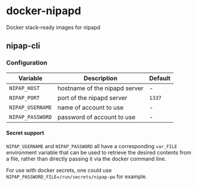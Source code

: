 # docker-nipapd
Docker stack-ready images for nipapd

## nipap-cli

### Configuration

| Variable         | Description                   | Default |
|------------------|-------------------------------|---------|
| `NIPAP_HOST`     | hostname of the nipapd server | -       |
| `NIPAP_PORT`     | port of the nipapd server     | `1337`  |
| `NIPAP_USERNAME` | name of account to use        | -       |
| `NIPAP_PASSWORD` | password of account to use    | -       |

#### Secret support

`NIPAP_USERNAME` and `NIPAP_PASSWORD` all have a corresponding `var_FILE`
environment variable that can be used to retrieve the desired contents from a
file, rather than directly passing it via the docker command line.

For use with docker secrets, one could use
`NIPAP_PASSWORD_FILE=/run/secrets/nipap-pw` for example.
